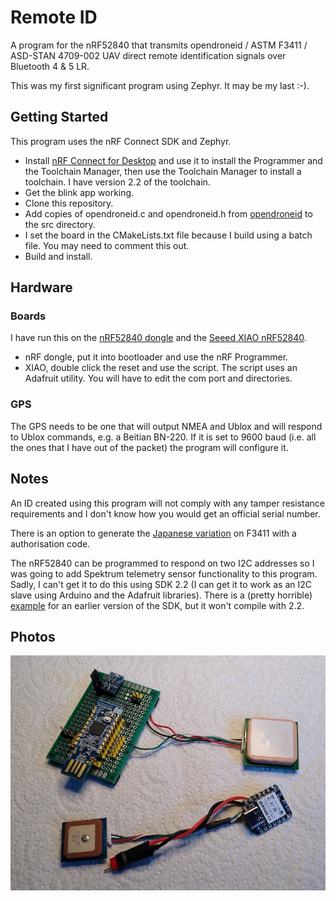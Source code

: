 # Remote ID

A program for the nRF52840 that transmits opendroneid / ASTM F3411 / ASD-STAN 4709-002 UAV direct remote identification signals over Bluetooth 4 & 5 LR. 

This was my first significant program using Zephyr. It may be my last :-).

## Getting Started

This program uses the nRF Connect SDK and Zephyr.

  * Install [nRF Connect for Desktop](https://www.nordicsemi.com/Products/Development-tools/nrf-connect-for-desktop) and use it to install the Programmer and the Toolchain Manager, then use the Toolchain Manager to install a toolchain. I have version 2.2 of the toolchain.
  * Get the blink app working.
  * Clone this repository.
  * Add copies of opendroneid.c and opendroneid.h from [opendroneid](https://github.com/opendroneid/opendroneid-core-c/tree/master/libopendroneid) to the src directory.
  * I set the board in the CMakeLists.txt file because I build using a batch file. You may need to comment this out.
  * Build and install.

## Hardware

### Boards

I have run this on the [nRF52840 dongle](https://www.nordicsemi.com/Products/Development-hardware/nrf52840-dongle) and the [Seeed XIAO nRF52840](https://www.seeedstudio.com/Seeed-XIAO-BLE-nRF52840-p-5201.html).

  * nRF dongle, put it into bootloader and use the nRF Programmer.
  * XIAO, double click the reset and use the script. The script uses an Adafruit utility. You will have to edit the com port and directories.

### GPS

The GPS needs to be one that will output NMEA and Ublox and will respond to Ublox commands, e.g. a Beitian BN-220. If it is set to 9600 baud (i.e. all the ones that I have out of the packet) the program will configure it.

## Notes

An ID created using this program will not comply with any tamper resistance requirements and I don't know how you would get an official serial number.

There is an option to generate the [Japanese variation](https://www.mlit.go.jp/koku/content/001582250.pdf) on F3411 with a authorisation code.

The nRF52840 can be programmed to respond on two I2C addresses so I was going to add Spektrum telemetry sensor functionality to this program. Sadly, I can't get it to do this using SDK 2.2 (I can get it to work as an I2C slave using Arduino and the Adafruit libraries). There is a (pretty horrible) [example](https://devzone.nordicsemi.com/guides/nrf-connect-sdk-guides/b/peripherals/posts/twi-ic2-implementation-with-nrfx-twis-driver) for an earlier version of the SDK, but it won't compile with 2.2.

## Photos

![remote_ids](images/IMG_20230116_130022780_x.jpg)





